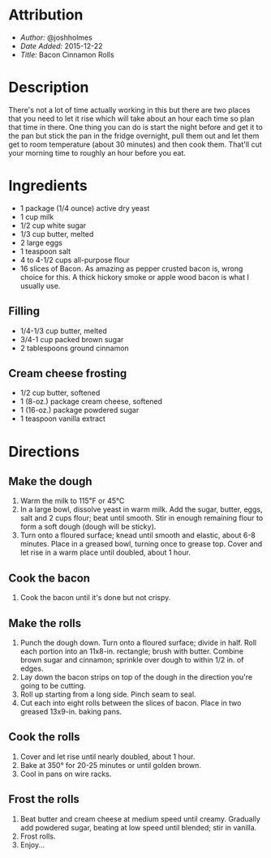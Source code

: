 # Attribution
* *Author:* @joshholmes
* *Date Added:* 2015-12-22
* *Title:* Bacon Cinnamon Rolls

# Description
There's not a lot of time actually working in this but there are two places that you need to let it rise which will take about an hour each time so plan that time in there. One thing you can do is start the night before and get it to the pan but stick the pan in the fridge overnight, pull them out and let them get to room temperature (about 30 minutes) and then cook them. That'll cut your morning time to roughly an hour before you eat.

# Ingredients
* 1 package (1/4 ounce) active dry yeast
* 1 cup milk
* 1/2 cup white sugar
* 1/3 cup butter, melted
* 2 large eggs
* 1 teaspoon salt
* 4 to 4-1/2 cups all-purpose flour
* 16 slices of Bacon. As amazing as pepper crusted bacon is, wrong choice for this. A thick hickory smoke or apple wood bacon is what I usually use. 

## Filling
* 1/4-1/3 cup butter, melted
* 3/4-1 cup packed brown sugar
* 2 tablespoons ground cinnamon

## Cream cheese frosting
* 1/2 cup butter, softened
* 1 (8-oz.) package cream cheese, softened
* 1 (16-oz.) package powdered sugar
* 1 teaspoon vanilla extract

# Directions
## Make the dough
1. Warm the milk to 115℉ or 45℃	
2. In a large bowl, dissolve yeast in warm milk. Add the sugar, butter, eggs, salt and 2 cups flour; beat until smooth. Stir in enough remaining flour to form a soft dough (dough will be sticky).
3. Turn onto a floured surface; knead until smooth and elastic, about 6-8 minutes. Place in a greased bowl, turning once to grease top. Cover and let rise in a warm place until doubled, about 1 hour.

## Cook the bacon
1. Cook the bacon until it's done but not crispy. 

## Make the rolls
1. Punch the dough down. Turn onto a floured surface; divide in half. Roll each portion into an 11x8-in. rectangle; brush with butter. Combine brown sugar and cinnamon; sprinkle over dough to within 1/2 in. of edges. 
2. Lay down the bacon strips on top of the dough in the direction you're going to be cutting. 
3. Roll up starting from a long side. Pinch seam to seal.
4. Cut each into eight rolls between the slices of bacon. Place in two greased 13x9-in. baking pans. 

## Cook the rolls
1. Cover and let rise until nearly doubled, about 1 hour.
2. Bake at 350° for 20-25 minutes or until golden brown. 
3. Cool in pans on wire racks. 

## Frost the rolls
1. Beat butter and cream cheese at medium speed until creamy. Gradually add powdered sugar, beating at low speed until blended; stir in vanilla.
2. Frost rolls. 
3. Enjoy...
